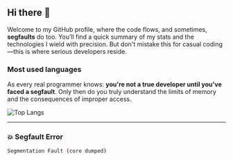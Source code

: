 ## Hi there 👋
Welcome to my GitHub profile, where the code flows, and sometimes, **segfaults** do too. You’ll find a quick summary of my stats and the technologies I wield with precision. But don't mistake this for casual coding—this is where serious developers reside. 

### Most used languages
As every real programmer knows: **you're not a true developer until you've faced a segfault**. Only then do you truly understand the limits of memory and the consequences of improper access.

![Top Langs](https://github-readme-stats.vercel.app/api/top-langs/?username=albrinBuzz&layout=compact&theme=dark)

---

### 💥 Segfault Error
```bash
Segmentation Fault (core dumped)



